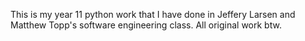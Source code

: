 This is my year 11 python work that I have done in Jeffery Larsen and Matthew Topp's software engineering class. All original work btw. 
